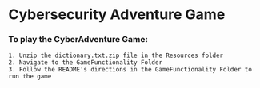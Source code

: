 # Cybersecurity Adventure Game  

### To play the CyberAdventure Game: 
```
1. Unzip the dictionary.txt.zip file in the Resources folder
2. Navigate to the GameFunctionality Folder
3. Follow the README's directions in the GameFunctionality Folder to run the game
